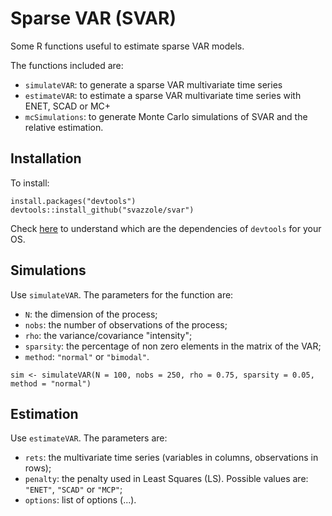 # Sparse VAR (SVAR)

Some R functions useful to estimate sparse VAR models.

The functions included are:
- `simulateVAR`: to generate a sparse VAR multivariate time series
- `estimateVAR`: to estimate a sparse VAR multivariate time series with ENET, SCAD or MC+
- `mcSimulations`: to generate Monte Carlo simulations of SVAR and the relative estimation.

## Installation

To install:
```
install.packages("devtools")
devtools::install_github("svazzole/svar")
```
Check [here](https://www.rstudio.com/products/rpackages/devtools/) to understand which are the dependencies of `devtools` for your OS.

## Simulations

Use `simulateVAR`. The parameters for the function are:
- `N`: the dimension of the process;
- `nobs`: the number of observations of the process;
- `rho`: the variance/covariance "intensity";
- `sparsity`: the percentage of non zero elements in the matrix of the VAR;
- `method`: `"normal"` or `"bimodal"`.

```
sim <- simulateVAR(N = 100, nobs = 250, rho = 0.75, sparsity = 0.05, method = "normal")
```

## Estimation

Use `estimateVAR`. The parameters are:
- `rets`: the multivariate time series (variables in columns, observations in rows);
- `penalty`: the penalty used in Least Squares (LS). Possible values are: `"ENET"`, `"SCAD"` or `"MCP"`;
- `options`: list of options (...).
